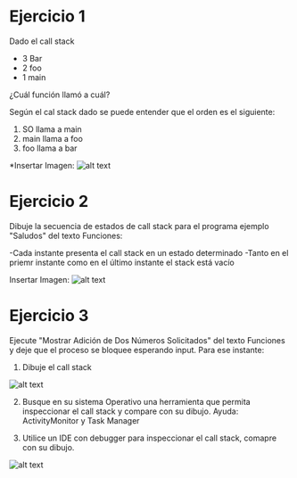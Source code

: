 # Ejercicio 1


Dado el call stack 

- 3 Bar
- 2 foo 
- 1 main 

¿Cuál función llamó a cuál?

Según el cal stack dado se puede entender que el orden es el siguiente:

1. SO llama a main
2. main llama a foo
3. foo llama a bar

*Insertar Imagen:
![alt text](https://raw.githubusercontent.com/FlorenciaQz/AED/master/Ejercitaci%C3%B3n-CallStack/Ejercicio1.png)

# Ejercicio 2 

Dibuje la secuencia de estados de call stack para el programa ejemplo "Saludos" del texto Funciones:

-Cada instante presenta el call stack en un estado determinado 
-Tanto en el priemr instante como en el último instante el stack está vacío

Insertar Imagen:
![alt text](https://raw.githubusercontent.com/FlorenciaQz/AED/master/Ejercitaci%C3%B3n-CallStack/Ejercicio2.png)

# Ejercicio 3

Ejecute "Mostrar Adición de Dos Números Solicitados" del texto Funciones y deje que el proceso se bloquee esperando input. Para ese instante:

1. Dibuje el call stack

![alt text](https://raw.githubusercontent.com/FlorenciaQz/AED/master/Ejercitaci%C3%B3n-CallStack/Ejercicio3.png)

2. Busque en su sistema Operativo una herramienta que permita inspeccionar el call stack y compare con su dibujo. Ayuda: ActivityMonitor y Task Manager

3. Utilice un IDE con debugger para inspeccionar el call stack, comapre con su dibujo.

![alt text](https://raw.githubusercontent.com/FlorenciaQz/AED/master/Ejercitaci%C3%B3n-CallStack/CallStack.png)
